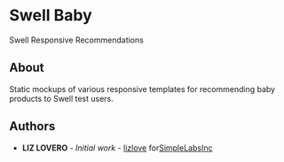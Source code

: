 # Swell Baby

Swell Responsive Recommendations  

## About

Static mockups of various responsive templates for recommending baby products to Swell test users.

## Authors

* **LIZ LOVERO** - *Initial work* - [lizlove](https://github.com/lizlove)
for[SimpleLabsInc](https://github.com/simplelabsinc)
